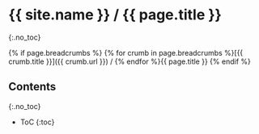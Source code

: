 # {{ site.name }} / {{ page.title }}
{:.no_toc}

{% if page.breadcrumbs %}
{% for crumb in page.breadcrumbs %}[{{ crumb.title }}]({{ crumb.url }}) / {% endfor %}{{ page.title }}
{% endif %}

## Contents
{:.no_toc}
- ToC
{:toc}
